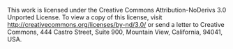 This work is licensed under the Creative Commons Attribution-NoDerivs 3.0 Unported License.
To view a copy of this license, visit http://creativecommons.org/licenses/by-nd/3.0/ or send a letter to Creative Commons, 444 Castro Street, Suite 900, Mountain View, California, 94041, USA.

